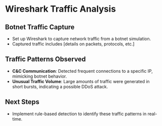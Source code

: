 # Wireshark Traffic Analysis

## Botnet Traffic Capture
- Set up Wireshark to capture network traffic from a botnet simulation.
- Captured traffic includes [details on packets, protocols, etc.]

## Traffic Patterns Observed
- **C&C Communication**: Detected frequent connections to a specific IP, mimicking botnet behavior.
- **Unusual Traffic Volume**: Large amounts of traffic were generated in short bursts, indicating a possible DDoS attack.

## Next Steps
- Implement rule-based detection to identify these traffic patterns in real-time.
